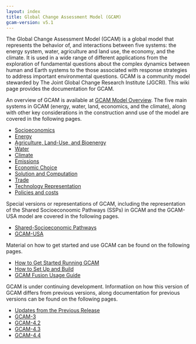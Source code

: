 ```yaml
---
layout: index
title: Global Change Assessment Model (GCAM)
gcam-version: v5.1
---
```


The Global Change Assessment Model (GCAM) is a global model that represents the behavior of, and interactions between five systems: the energy system, water, agriculture and land use, the economy, and the climate. It is used in a wide range of different applications from the exploration of fundamental questions about the complex dynamics between human and Earth systems to the those associated with response strategies to address important environmental questions. GCAM is a community model stewarded by The Joint Global Change Research Institute (JGCRI). This wiki page provides the documentation for GCAM.

An overview of GCAM is available at [GCAM Model Overview](overview.html). The five main systems in GCAM (energy, water, land, economics, and the climate), along with other key considerations in the construction annd use of the model are covered in the following pages.

* [Socioeconomics](macro-econ.html)
* [Energy](energy.html)
* [Agriculture, Land-Use, and Bioenergy](aglu.html)
* [Water](water.html)
* [Climate](hector.html) 
* [Emissions](choice.html)
* [Economic Choice](choice.html)
* [Solution and Computation](solver.html)
* [Trade](trade.html)
* [Technology Representation](en_technologies.html)
* [Policies and costs](policies.html)

Special versions or representations of GCAM, including the representation of the Shared Socioeconoomic Pathways (SSPs) in  GCAM and the GCAM-USA model are covered in the following pages.

* [Shared-Socioeconomic Pathways](ssp.html)
* [GCAM-USA](gcam-usa.html)

Material on how to get started and use GCAM can be found on the following pages.

* [How to Get Started Running GCAM](user-guide.html)
* [How to Set Up and Build ](gcam-build.html)
* [GCAM Fusion Usage Guide](fusion.html)

GCAM is under continuing development. Informatiion on how this version of GCAM differs from previous versions, along documentation for previous versions can be found on the following pages.

* [Updates from the Previous Release](updates.html)
* [GCAM-3](v3.2/toc.html)
* [GCAM-4.2](v4.2/toc.html)
* [GCAM-4.3](v4.3/toc.html)
* [GCAM-4.4](v4.4/toc.html)